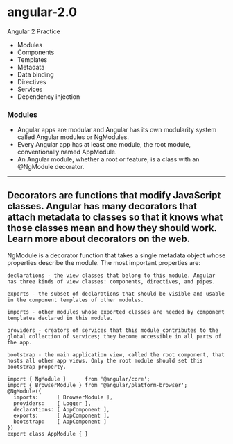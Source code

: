 # angular-2.0
Angular 2 Practice
- Modules
- Components
- Templates
- Metadata
- Data binding
- Directives
- Services
- Dependency injection

### Modules
- Angular apps are modular and Angular has its own modularity system called Angular modules or NgModules.
- Every Angular app has at least one module, the root module, conventionally named AppModule.
- An Angular module, whether a root or feature, is a class with an @NgModule decorator.
----
Decorators are functions that modify JavaScript classes. Angular has many decorators that attach metadata to classes so that it knows what those classes mean and how they should work. Learn more about decorators on the web.
-----

NgModule is a decorator function that takes a single metadata object whose properties describe the module. The most important properties are:

    declarations - the view classes that belong to this module. Angular has three kinds of view classes: components, directives, and pipes.

    exports - the subset of declarations that should be visible and usable in the component templates of other modules.

    imports - other modules whose exported classes are needed by component templates declared in this module.

    providers - creators of services that this module contributes to the global collection of services; they become accessible in all parts of the app.

    bootstrap - the main application view, called the root component, that hosts all other app views. Only the root module should set this bootstrap property.

```
import { NgModule }      from '@angular/core';
import { BrowserModule } from '@angular/platform-browser';
@NgModule({
  imports:      [ BrowserModule ],
  providers:    [ Logger ],
  declarations: [ AppComponent ],
  exports:      [ AppComponent ],
  bootstrap:    [ AppComponent ]
})
export class AppModule { }
````

